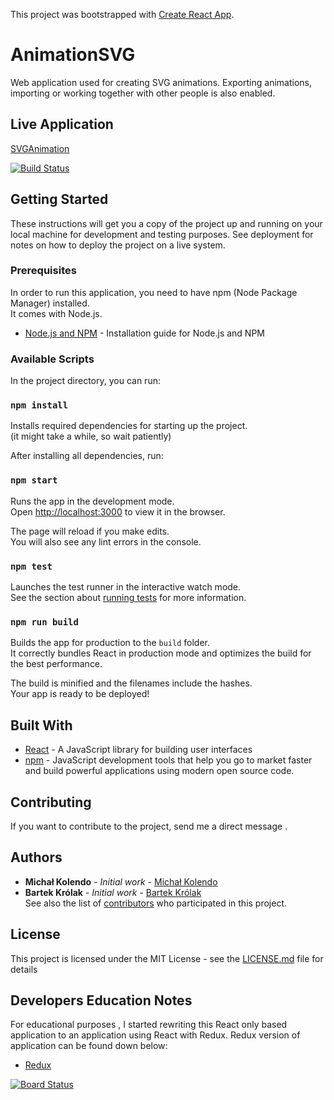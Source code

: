 This project was bootstrapped with [Create React App](https://github.com/facebook/create-react-app).

# AnimationSVG

Web application used for creating SVG animations.
Exporting animations, importing or working together with other people is also enabled.

## Live Application

[SVGAnimation](http://svganimation.azurewebsites.net/)

[![Build Status](https://dev.azure.com/mchkolendo/SVGAnimation/_apis/build/status/SVGAnimation-CI?branchName=master)](https://dev.azure.com/mchkolendo/SVGAnimation/_build/latest?definitionId=1&branchName=master)

## Getting Started

These instructions will get you a copy of the project up and running on your local machine for development and testing purposes. See deployment for notes on how to deploy the project on a live system.

### Prerequisites

In order to run this application, you need to have npm (Node Package Manager) installed.  
It comes with Node.js.

* [Node.js and NPM](https://www.npmjs.com/get-npm) - Installation guide for Node.js and NPM

### Available Scripts

In the project directory, you can run:

### `npm install`

Installs required dependencies for starting up the project.  
(it might take a while, so wait patiently)

After installing all dependencies, run:

### `npm start`

Runs the app in the development mode.<br>
Open [http://localhost:3000](http://localhost:3000) to view it in the browser.

The page will reload if you make edits.<br>
You will also see any lint errors in the console.

### `npm test`

Launches the test runner in the interactive watch mode.<br>
See the section about [running tests](https://facebook.github.io/create-react-app/docs/running-tests) for more information.

### `npm run build`

Builds the app for production to the `build` folder.<br>
It correctly bundles React in production mode and optimizes the build for the best performance.

The build is minified and the filenames include the hashes.<br>
Your app is ready to be deployed!


## Built With
* [React](https://reactjs.org/) - A JavaScript library for building user interfaces
* [npm](https://www.npmjs.com) - JavaScript development tools that help you go to market faster and build powerful applications using modern open source code.

## Contributing
If you want to contribute to the project,
send me a direct message .


## Authors

* **Michał Kolendo** - *Initial work* - [Michał Kolendo](https://github.com/kolendomichal)
* **Bartek Królak** - *Initial work* - [Bartek Królak](https://github.com/btqr)  
See also the list of [contributors](https://github.com/kolendomichal/SVGAnimation/graphs/contributors) who participated in this project.

## License

This project is licensed under the MIT License - see the [LICENSE.md](https://github.com/kolendomichal/AnimationSVG/blob/master/LICENSE) file for details

## Developers Education Notes
For educational purposes , I started rewriting this React only based application to an application using React with Redux.
Redux version of application can be found down below:
* [Redux](https://github.com/kolendomichal/SVGAnimation/tree/redux-playground)



[![Board Status](https://dev.azure.com/mchkolendo/2ffb0d85-8c3b-46f5-8aca-131cd5b6f28f/123129eb-5a16-4d0c-be4c-35ecb35114dc/_apis/work/boardbadge/1a00faf6-eaac-4aa2-9d4d-c2e61ee404fd?columnOptions=1)](https://dev.azure.com/mchkolendo/2ffb0d85-8c3b-46f5-8aca-131cd5b6f28f/_boards/board/t/123129eb-5a16-4d0c-be4c-35ecb35114dc/Microsoft.RequirementCategory)
